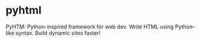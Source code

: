 # pyhtml
PyHTM: Python-inspired framework for web dev. Write HTML using Python-like syntax. Build dynamic sites faster!
